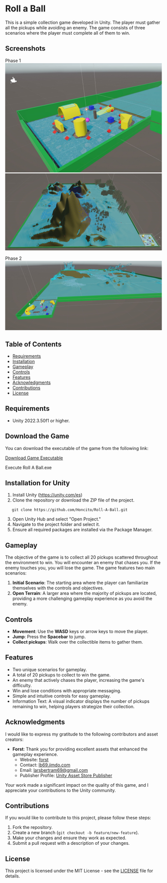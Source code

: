 # Roll a Ball

This is a simple collection game developed in Unity. The player must gather all the pickups while avoiding an enemy. The game consists of three scenarios
where the player must complete all of them to win.

## Screenshots

Phase 1
![Init Scenario](https://github.com/Honcito/Roll-A-Ball/blob/main/Assets/Screenshots/InitScenario.JPG)
![Full Scenario](https://github.com/Honcito/Roll-A-Ball/blob/main/Assets/Screenshots/FullScenario.JPG)

Phase 2
![Init Scenario](https://github.com/Honcito/Roll-A-Ball/blob/main/Assets/Screenshots/Phase2.JPG)

## Table of Contents

- [Requirements](#requirements)
- [Installation](#installation)
- [Gameplay](#gameplay)
- [Controls](#controls)
- [Features](#features)
- [Acknowledgments](#acknowledgments)
- [Contributions](#contributions)
- [License](#license)

## Requirements

- Unity 2022.3.50f1 or higher.

## Download the Game

You can download the executable of the game from the following link:

[Download Game Executable](https://drive.google.com/drive/folders/1rcxuImSF-XW7FqHED08lnkH5jC5jx3mY?usp=sharing)

Execute Roll A Ball.exe


## Installation for Unity

1. Install Unity (https://unity.com/es)
2. Clone the repository or download the ZIP file of the project.
 ```
    git clone https://github.com/Honcito/Roll-A-Ball.git
 ```
3. Open Unity Hub and select "Open Project."
4. Navigate to the project folder and select it.
5. Ensure all required packages are installed via the Package Manager.

## Gameplay

The objective of the game is to collect all 20 pickups scattered throughout the environment to win. 
You will encounter an enemy that chases you. If the enemy touches you, you will lose the game. 
The game features two main scenarios:

1. **Initial Scenario**: The starting area where the player can familiarize themselves with the controls and objectives.
2. **Open Terrain**: A larger area where the majority of pickups are located, providing a more challenging gameplay experience as you avoid the enemy.

## Controls

- **Movement**: Use the **WASD** keys or arrow keys to move the player.
- **Jump**: Press the **Spacebar** to jump.
- **Collect pickups**: Walk over the collectible items to gather them.

## Features

- Two unique scenarios for gameplay.
- A total of 20 pickups to collect to win the game.
- An enemy that actively chases the player, increasing the game's difficulty.
- Win and lose conditions with appropriate messaging.
- Simple and intuitive controls for easy gameplay.
- Information Text: A visual indicator displays the number of pickups remaining to win, helping players strategize their collection.

## Acknowledgments

I would like to express my gratitude to the following contributors and asset creators:

- **Forst**: Thank you for providing excellent assets that enhanced the gameplay experience.
  - Website: [forst](https://assetstore.unity.com/account/assets)
  - Contact: [lb69.jimdo.com](http://lb69.jimdo.com/)
  - Email: [larsbertram69@gmail.com](mailto:larsbertram69@gmail.com)
  - Publisher Profile: [Unity Asset Store Publisher](https://assetstore.unity.com/publishers/1)

Your work made a significant impact on the quality of this game, and I appreciate your contributions to the Unity community.


## Contributions

If you would like to contribute to this project, please follow these steps:

1. Fork the repository.
2. Create a new branch (`git checkout -b feature/new-feature`).
3. Make your changes and ensure they work as expected.
4. Submit a pull request with a description of your changes.

## License

This project is licensed under the MIT License - see the [LICENSE](LICENSE.md) file for details.

